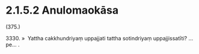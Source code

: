 # 2.1.5.2 Anulomaokāsa

(375.)

3330\. »  Yattha cakkhundriyaṃ uppajjati tattha sotindriyaṃ uppajjissatīti? …pe… .
